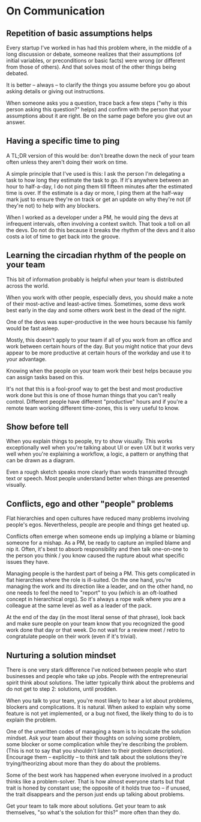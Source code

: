 # On Communication

## Repetition of basic assumptions helps

Every startup I've worked in has had this problem where, in the middle of a long discussion or debate, someone realizes that their assumptions (of initial variables, or preconditions or basic facts) were wrong (or different from those of others). And that solves most of the other things being debated.

It is better – always – to clarify the things you assume before you go about asking details or giving out instructions.

When someone asks you a question, trace back a few steps ("why is this person asking this question?" helps) and confirm with the person that your assumptions about it are right. Be on the same page before you give out an answer.

## Having a specific time to ping

A TL;DR version of this would be: don't breathe down the neck of your team often unless they aren't doing their work on time.

A simple principle that I've used is this: I ask the person I'm delegating a task to how long they estimate the task to go. If it's anywhere between an hour to half-a-day, I do not ping them till fifteen minutes after the estimated time is over. If the estimate is a day or more, I ping them at the half-way mark just to ensure they're on track or get an update on why they're not (if they're not) to help with any blockers.

When I worked as a developer under a PM, he would ping the devs at infrequent intervals, often involving a context switch. That took a toll on all the devs. Do not do this because it breaks the rhythm of the devs and it also costs a lot of time to get back into the groove.

## Learning the circadian rhythm of the people on your team

This bit of information probably is helpful when your team is distributed across the world. 

When you work with other people, especially devs, you should make a note of their most-active and least-active times. Sometimes, some devs work best early in the day and some others work best in the dead of the night.

One of the devs was super-productive in the wee hours because his family would be fast asleep. 

Mostly, this doesn't apply to your team if all of you work from an office and work between certain hours of the day. But you might notice that your devs appear to be more productive at certain hours of the workday and use it to your advantage.

Knowing when the people on your team work their best helps because you can assign tasks based on this. 

It's not that this is a fool-proof way to get the best and most productive work done but this is one of those human things that you can't really control. Different people have different "productive" hours and if you're a remote team working different time-zones, this is very useful to know.

## Show before tell

When you explain things to people, try to show visually. This works exceptionally well when you're talking about UI or even UX but it works very well when you're explaining a workflow, a logic, a pattern or anything that can be drawn as a diagram. 

Even a rough sketch speaks more clearly than words transmitted through text or speech. Most people understand better when things are presented visually.

## Conflicts, ego and other "people" problems

Flat hierarchies and open cultures have reduced many problems involving people's egos. Nevertheless, people are people and things get heated up.

Conflicts often emerge when someone ends up implying a blame or blaming someone for a mishap. As a PM, be ready to capture an implied blame and nip it. Often, it's best to absorb responsibility and then talk one-on-one to the person you think / you know caused the rupture about what specific issues they have.

Managing people is the hardest part of being a PM. This gets complicated in flat hierarchies where the role is ill-suited. On the one hand, you're managing the work and its direction like a leader, and on the other hand, no one needs to feel the need to "report" to you (which is an oft-loathed concept in hierarchical orgs). So it's always a rope walk where you are a colleague at the same level as well as a leader of the pack.

At the end of the day (in the most literal sense of that phrase), look back and make sure people on your team know that you recognized the good work done that day or that week. Do not wait for a review meet / retro to congratulate people on their work (even if it's trivial).

## Nurturing a solution mindset

There is one very stark difference I've noticed between people who start businesses and people who take up jobs. People with the entrepreneurial spirit think about solutions. The latter typically think about the problems and do not get to step 2: solutions, until prodden.

When you talk to your team, you're most likely to hear a lot about problems, blockers and complications. It is natural. When asked to explain why some feature is not yet implemented, or a bug not fixed, the likely thing to do is to explain the problem.

One of the unwritten codes of managing a team is to inculcate the solution mindset. Ask your team about their thoughts on solving some problem, some blocker or some complication while they're describing the problem. (This is not to say that you shouldn't listen to their problem description). Encourage them – explicitly – to think and talk about the solutions they're trying/theorizing about more than they do about the problems.

Some of the best work has happened when everyone involved in a product thinks like a problem-solver. That is how almost everyone starts but that trait is honed by constant use; the opposite of it holds true too – if unused, the trait disappears and the person just ends up talking about problems.

Get your team to talk more about solutions. Get your team to ask themselves, "so what's the solution for this?" more often than they do. 
